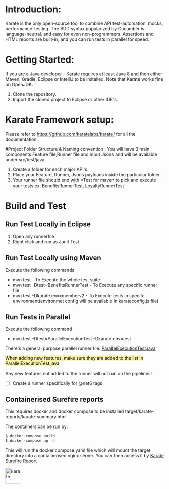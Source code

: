 # Introduction: 
Karate is the only open-source tool to combine API test-automation, mocks, performance-testing.  The BDD syntax popularized by Cucumber is language-neutral, and easy for even non-programmers. Assertions and HTML reports are built-in, and you can run tests in parallel for speed.

# Getting Started:
If you are a Java developer - Karate requires at least Java 8 and then either Maven, Gradle, Eclipse or IntelliJ to be installed. Note that Karate works fine on OpenJDK.
1. Clone the repository.
2. Import the cloned project to Eclipse or other IDE's.

# Karate Framework setup:
Please refer to https://github.com/karatelabs/karate/ for all the documentation.

#Project Folder Structure & Naming convention :
You will have 3 main components Feature file,Runner file and input Jsons and will be available under src/test/java.

1. Create a folder for each major API's.
2. Place your Feature, Runner, Jsons payloads inside the particular folder.
3. Your runner file should end with *Test for maven to pick and execute your tests ex: BenefitsRunnerTest, LoyaltyRunnerTest


# Build and Test
## Run Test Locally in Eclipse
1. Open any runnerfile
2. Right click and run as Junit Test

## Run Test Locally using Maven
 Execute the following commands

* mvn test - To Execute the whole test suite
* mvn test -Dtest=BenefitsRunnerTest - To Execute any specific runner file
* mvn test -Dkarate.env=memberv2 - To Execute tests in specifc environment(environmet config will be available in karateconfig.js file)

## Run Tests in Parallel
Execute the following command
* mvn test -Dtest=ParallelExecutionTest -Dkarate.env=test

There's a general purpose parallel runner file: [ParallelExecutionTest.java](https://discoveryparks.visualstudio.com/Test%20Automation/_git/KarateApiTests?path=/apitests/src/test/java/commonRunner/ParallelExecutionTest.java)

<mark style="background-color: #faf1ac">When adding new features, make sure they are added to the list in ParallelExecutionTest.java</mark>  

Any new features not added to the runner will not run on the pipelines!
- [ ] Create a runner specifically for @net6 tags



## Containerised Surefire reports
This requires docker and docker compose to be installed
target/karate-reports/karate-summary.html

The containers can be run by:
```bash 
$ docker-compose build
$ docker-compose up -d
```

This will run the docker.compose.yaml file which will mount the target directory into a containerised nginx server.
You can then access it by 
[Karate Surefire Report](http://localhost/karate-reports/karate-summary.html)



<img src="https://i.imgur.com/dqhfFk4.png" alt="karate" style="height: 50px; width:50px"/>